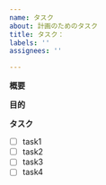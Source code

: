 ```yaml
---
name: タスク
about: 計画のためのタスク
title: タスク：
labels: ''
assignees: ''

---
```


**概要**

**目的**

**タスク**
- [ ] task1
- [ ] task2
- [ ] task3
- [ ] task4
